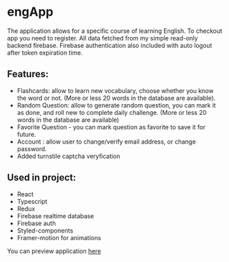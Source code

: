 # engApp
The application allows for a specific course of learning English.
To checkout app you need to register. All data fetched from my simple read-only backend firebase. Firebase authentication also included with auto logout after token expiration time. 
## Features:
  - Flashcards: allow to learn new vocabulary, choose whether you know the word or not. (More or less 20 words in the database are available).
  - Random Question: allow to generate random question, you can mark it as done, and roll new to complete daily challenge. (More or less 20 words in the database are available)
  - Favorite Question - you can mark question as favorite to save it for future.
  - Account : allow user to change/verify email address, or change password.
  - Added turnstile captcha veryfication

## Used in project:
- React
- Typescript
- Redux
- Firebase realtime database
- Firebase auth
- Styled-components
- Framer-motion for animations

You can preview application [here](https://engapp01.netlify.app)
